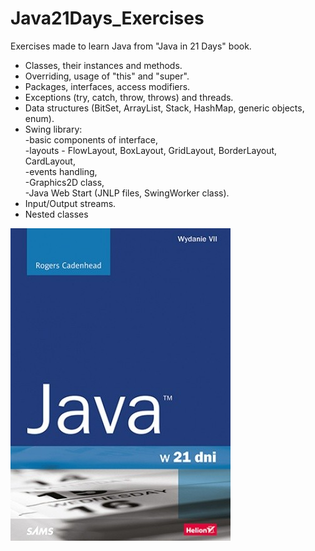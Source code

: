 # Java21Days_Exercises
Exercises made to learn Java from "Java in 21 Days" book.
* Classes, their instances and methods.
* Overriding, usage of "this" and "super".
* Packages, interfaces, access modifiers.
* Exceptions (try, catch, throw, throws) and threads.
* Data structures (BitSet, ArrayList, Stack, HashMap, generic objects, enum).
* Swing library: <br/>
-basic components of interface,<br/>
-layouts - FlowLayout, BoxLayout, GridLayout, BorderLayout, CardLayout,<br/> 
-events handling,<br/> 
-Graphics2D class,<br/> 
-Java Web Start (JNLP files, SwingWorker class).<br/>
* Input/Output streams.
* Nested classes

![java21](https://github.com/KarolinaLewinska/Java21Days_Exercises/blob/main/java21.jpg)
